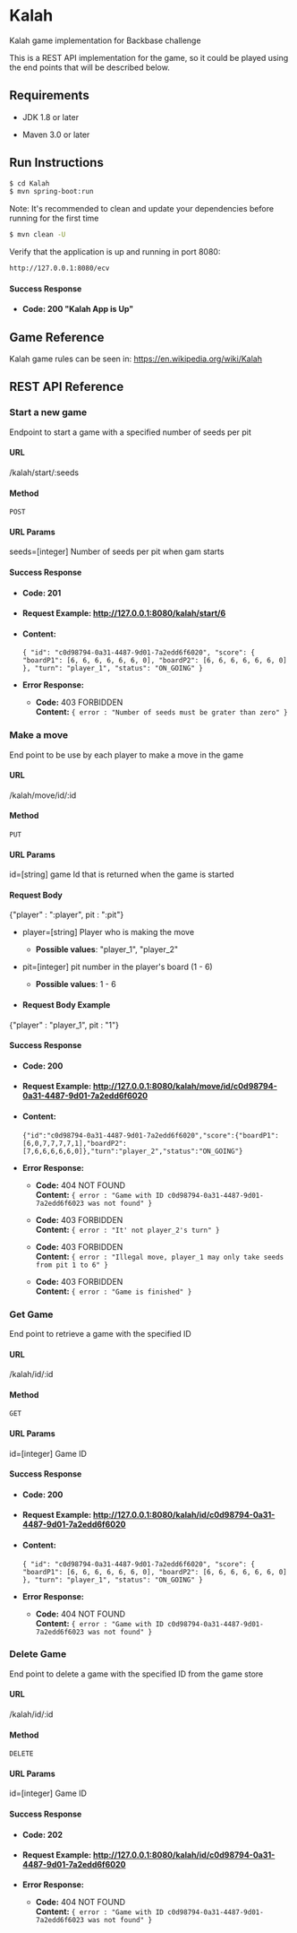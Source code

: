 # Kalah
Kalah game implementation for Backbase challenge

This is a REST API implementation for the game, so it could be played using the end points that will be described below.


## Requirements

* JDK 1.8 or later

* Maven 3.0 or later


## Run Instructions

```sh
$ cd Kalah
$ mvn spring-boot:run
```

Note: It's recommended to clean and update your dependencies before running for the first time

```sh
$ mvn clean -U
```

Verify that the application is up and running in port 8080:
```sh
http://127.0.0.1:8080/ecv
```
#### Success Response

* #### Code: 200 "Kalah App is Up"

## Game Reference
Kalah game rules can be seen in: https://en.wikipedia.org/wiki/Kalah

## REST API Reference


### Start a new game
Endpoint to start a game with a specified number of seeds per pit

#### URL

/kalah/start/:seeds

#### Method

`POST`

#### URL Params

seeds=[integer] Number of seeds per pit when gam starts

#### Success Response

* #### Code: 201

* #### Request Example: http://127.0.0.1:8080/kalah/start/6

* #### Content: 
  `{
    "id": "c0d98794-0a31-4487-9d01-7a2edd6f6020",
      "score": {
          "boardP1": [6, 6, 6, 6, 6, 6, 0],
          "boardP2": [6, 6, 6, 6, 6, 6, 0]
      },
      "turn": "player_1",
      "status": "ON_GOING"
    }`
    
* **Error Response:**

  * **Code:** 403 FORBIDDEN <br />
    **Content:** `{ error : "Number of seeds must be grater than zero" }`

### Make a move
End point to be use by each player to make a move in the game

#### URL

/kalah/move/id/:id

#### Method

`PUT`

#### URL Params

id=[string] game Id that is returned when the game is started

#### Request Body

{"player" : ":player", pit : ":pit"}

* player=[string] Player who is making the move
  * **Possible values**: "player_1", "player_2"
* pit=[integer] pit number in the player's board (1 - 6)
  * **Possible values**: 1 - 6

* #### Request Body Example

{"player" : "player_1", pit : "1"}


#### Success Response

* #### Code: 200

* #### Request Example: http://127.0.0.1:8080/kalah/move/id/c0d98794-0a31-4487-9d01-7a2edd6f6020


* #### Content: 
  `{"id":"c0d98794-0a31-4487-9d01-7a2edd6f6020","score":{"boardP1":[6,0,7,7,7,7,1],"boardP2":[7,6,6,6,6,6,0]},"turn":"player_2","status":"ON_GOING"}`
    
* **Error Response:**

  * **Code:** 404 NOT FOUND <br />
    **Content:** `{ error : "Game with ID c0d98794-0a31-4487-9d01-7a2edd6f6023 was not found" }`

  * **Code:** 403 FORBIDDEN <br />
    **Content:** `{ error : "It' not player_2's turn" }`
    
  * **Code:** 403 FORBIDDEN <br />
    **Content:** `{ error : "Illegal move, player_1 may only take seeds from pit 1 to 6" }`
    
  * **Code:** 403 FORBIDDEN <br />
    **Content:** `{ error : "Game is finished" }`
   

### Get Game
End point to retrieve a game with the specified ID

#### URL

/kalah/id/:id

#### Method

`GET`

#### URL Params

id=[integer] Game ID

#### Success Response

* #### Code: 200

* #### Request Example: http://127.0.0.1:8080/kalah/id/c0d98794-0a31-4487-9d01-7a2edd6f6020

* #### Content: 
  `{
    "id": "c0d98794-0a31-4487-9d01-7a2edd6f6020",
      "score": {
          "boardP1": [6, 6, 6, 6, 6, 6, 0],
          "boardP2": [6, 6, 6, 6, 6, 6, 0]
      },
      "turn": "player_1",
      "status": "ON_GOING"
    }`
    
* **Error Response:**

  * **Code:** 404 NOT FOUND <br />
    **Content:** `{ error : "Game with ID c0d98794-0a31-4487-9d01-7a2edd6f6023 was not found" }`
 
### Delete Game
End point to delete a game with the specified ID from the game store
#### URL

/kalah/id/:id

#### Method

`DELETE`

#### URL Params

id=[integer] Game ID

#### Success Response

* #### Code: 202

* #### Request Example: http://127.0.0.1:8080/kalah/id/c0d98794-0a31-4487-9d01-7a2edd6f6020

* **Error Response:**

  * **Code:** 404 NOT FOUND <br />
    **Content:** `{ error : "Game with ID c0d98794-0a31-4487-9d01-7a2edd6f6023 was not found" }`


